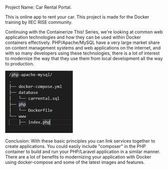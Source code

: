 Project Name: Car Rental Portal. 

This is online app to rent your car. This project is made for the Docker training by IIEC RISE community.

Continuing with the Containerize This! Series, we're looking at common web application technologies and how they can be used within Docker containers effectively. PHP/Apache/MySQL have a very large market share on content management systems and web applications on the internet, and with so many developers using these technologies, there is a lot of interest to modernize the way that they use them from local development all the way to production.

![Project Structure](https://github.com/nagesh21/docker_project/blob/master/structure.JPG)


Conclusion: 
With these basic principles you can link services together to create applications. You could easily include "composer" in the PHP container to build and run your PHP/Laravel application in a similar manner. There are a lot of benefits to modernizing your application with Docker using docker-compose and some of the latest images and features.
